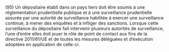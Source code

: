 (95) Un dépositaire établi dans un pays tiers doit être soumis à une réglementation prudentielle publique et à une surveillance prudentielle assurée par une autorité de surveillance habilitée à exercer une surveillance continue, à mener des enquêtes et à infliger des sanctions. Lorsque cette surveillance du dépositaire fait intervenir plusieurs autorités de surveillance, l’une d’entre elles doit jouer le rôle de point de contact aux fins de la directive 2011/61/UE et de toutes les mesures déléguées et d’exécution adoptées en application de celle-ci.